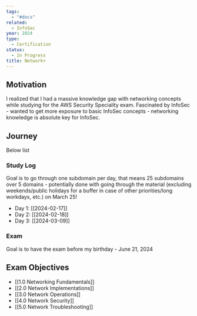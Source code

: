 ```yaml
---
tags:
  - "#docs"
related:
  - InfoSec
year: 2024
type:
  - Certification
status:
  - In Progress
title: Network+
---
```

## Motivation

I realized that I had a massive knowledge gap with networking concepts while studying for the AWS Security Speciality exam. Fascinated by InfoSec - wanted to get more exposure to basic InfoSec concepts - networking knowledge is absolute key for InfoSec.

## Journey

Below list 


### Study Log

Goal is to go through one subdomain per day, that means 25 subdomains over 5 domains - potentially done with going through the material (excluding weekends/public holidays for a buffer in case of other priorities/long workdays, etc.) on March 25!

- Day 1: [[2024-02-17]]
- Day 2: [[2024-02-18]]
- Day 3: [[2024-03-09]]

### Exam

Goal is to have the exam before my birthday - June 21, 2024

## Exam Objectives

- [[1.0 Networking Fundamentals]]
- [[2.0 Network Implementations]]
- [[3.0 Network Operations]]
- [[4.0 Network Security]]
- [[5.0 Network Troubleshooting]]